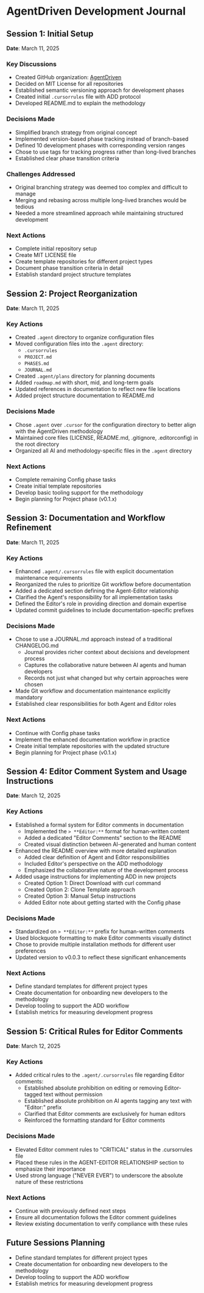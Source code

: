 # AgentDriven Development Journal

## Session 1: Initial Setup

**Date**: March 11, 2025

### Key Discussions

- Created GitHub organization: [AgentDriven](https://github.com/AgentDriven)
- Decided on MIT License for all repositories
- Established semantic versioning approach for development phases
- Created initial `.cursorrules` file with ADD protocol
- Developed README.md to explain the methodology

### Decisions Made

- Simplified branch strategy from original concept
- Implemented version-based phase tracking instead of branch-based
- Defined 10 development phases with corresponding version ranges
- Chose to use tags for tracking progress rather than long-lived branches
- Established clear phase transition criteria

### Challenges Addressed

- Original branching strategy was deemed too complex and difficult to manage
- Merging and rebasing across multiple long-lived branches would be tedious
- Needed a more streamlined approach while maintaining structured development

### Next Actions

- Complete initial repository setup
- Create MIT LICENSE file
- Create template repositories for different project types
- Document phase transition criteria in detail
- Establish standard project structure templates

## Session 2: Project Reorganization

**Date**: March 11, 2025

### Key Actions

- Created `.agent` directory to organize configuration files
- Moved configuration files into the `.agent` directory:
  - `.cursorrules`
  - `PROJECT.md`
  - `PHASES.md`
  - `JOURNAL.md`
- Created `.agent/plans` directory for planning documents
- Added `roadmap.md` with short, mid, and long-term goals
- Updated references in documentation to reflect new file locations
- Added project structure documentation to README.md

### Decisions Made

- Chose `.agent` over `.cursor` for the configuration directory to better align with the AgentDriven methodology
- Maintained core files (LICENSE, README.md, .gitignore, .editorconfig) in the root directory
- Organized all AI and methodology-specific files in the `.agent` directory

### Next Actions

- Complete remaining Config phase tasks
- Create initial template repositories
- Develop basic tooling support for the methodology
- Begin planning for Project phase (v0.1.x)

## Session 3: Documentation and Workflow Refinement

**Date**: March 11, 2025

### Key Actions

- Enhanced `.agent/.cursorrules` file with explicit documentation maintenance requirements
- Reorganized the rules to prioritize Git workflow before documentation
- Added a dedicated section defining the Agent-Editor relationship
- Clarified the Agent's responsibility for all implementation tasks
- Defined the Editor's role in providing direction and domain expertise
- Updated commit guidelines to include documentation-specific prefixes

### Decisions Made

- Chose to use a JOURNAL.md approach instead of a traditional CHANGELOG.md
  - Journal provides richer context about decisions and development process
  - Captures the collaborative nature between AI agents and human developers
  - Records not just what changed but why certain approaches were chosen
- Made Git workflow and documentation maintenance explicitly mandatory
- Established clear responsibilities for both Agent and Editor roles

### Next Actions

- Continue with Config phase tasks
- Implement the enhanced documentation workflow in practice
- Create initial template repositories with the updated structure
- Begin planning for Project phase (v0.1.x)

## Session 4: Editor Comment System and Usage Instructions

**Date**: March 12, 2025

### Key Actions

- Established a formal system for Editor comments in documentation
  - Implemented the `> **Editor:**` format for human-written content
  - Added a dedicated "Editor Comments" section to the README
  - Created visual distinction between AI-generated and human content
- Enhanced the README overview with more detailed explanation
  - Added clear definition of Agent and Editor responsibilities
  - Included Editor's perspective on the ADD methodology
  - Emphasized the collaborative nature of the development process
- Added usage instructions for implementing ADD in new projects
  - Created Option 1: Direct Download with curl command
  - Created Option 2: Clone Template approach
  - Created Option 3: Manual Setup instructions
  - Added Editor note about getting started with the Config phase

### Decisions Made

- Standardized on `> **Editor:**` prefix for human-written comments
- Used blockquote formatting to make Editor comments visually distinct
- Chose to provide multiple installation methods for different user preferences
- Updated version to v0.0.3 to reflect these significant enhancements

### Next Actions

- Define standard templates for different project types
- Create documentation for onboarding new developers to the methodology
- Develop tooling to support the ADD workflow
- Establish metrics for measuring development progress

## Session 5: Critical Rules for Editor Comments

**Date**: March 12, 2025

### Key Actions

- Added critical rules to the `.agent/.cursorrules` file regarding Editor comments:
  - Established absolute prohibition on editing or removing Editor-tagged text without permission
  - Established absolute prohibition on AI agents tagging any text with "Editor:" prefix
  - Clarified that Editor comments are exclusively for human editors
  - Reinforced the formatting standard for Editor comments

### Decisions Made

- Elevated Editor comment rules to "CRITICAL" status in the .cursorrules file
- Placed these rules in the AGENT-EDITOR RELATIONSHIP section to emphasize their importance
- Used strong language ("NEVER EVER") to underscore the absolute nature of these restrictions

### Next Actions

- Continue with previously defined next steps
- Ensure all documentation follows the Editor comment guidelines
- Review existing documentation to verify compliance with these rules

## Future Sessions Planning

- Define standard templates for different project types
- Create documentation for onboarding new developers to the methodology
- Develop tooling to support the ADD workflow
- Establish metrics for measuring development progress
